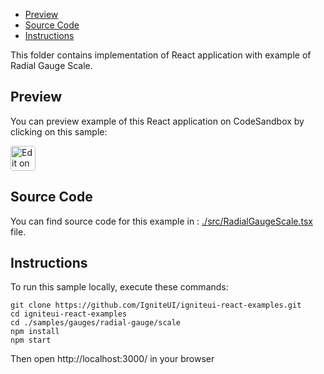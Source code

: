 <!-- NOTE: do not change this file because it will be auto re-generated from template file: -->
<!-- https://github.com/IgniteUI/igniteui-react-examples/tree/master/templates/sample/ReadMe.md -->

<!-- ## Table of Contents -->
- [Preview](#Preview)
- [Source Code](#Source-Code)
- [Instructions](#Instructions)

This folder contains implementation of React application with example of Radial Gauge Scale.
<!-- in the Radial Gauge component -->
<!-- [Radial Gauge](https://infragistics.com/Reactsite/components/radial-gauge.html) -->

## Preview

You can preview example of this React application on CodeSandbox by clicking on this sample:

<html lang="en" xmlns="http://www.w3.org/1999/xhtml">
    <body>
        <a target="_blank" href="https://codesandbox.io/s/github/IgniteUI/igniteui-react-examples/tree/master/samples/gauges/radial-gauge/scale?fontsize=14&hidenavigation=1&theme=dark&view=preview&file=/src/RadialGaugeScale.tsx" rel="noopener noreferrer">
            <img height="40px" style="border-radius: 0.25rem" alt="Edit on CodeSandbox" src="https://static.infragistics.com/xplatform/images/sandbox/code.png"/>
        </a>
        <!-- <a target="_blank"
href="https://codesandbox.io/s/github/IgniteUI/igniteui-react-examples/tree/master/samples/maps/geo-map/binding-csv-points?fontsize=14&hidenavigation=1&theme=dark&view=preview">
            <img alt="Edit Sample" src="https://codesandbox.io/static/img/play-codesandbox.svg"/>
        </a> -->
        <!-- <a target="_blank" style="margin-left: 0.5rem"
href="https://codesandbox.io/embed/github/IgniteUI/igniteui-react-examples/tree/master/samples/gauges/radial-gauge/scale?fontsize=14&hidenavigation=1&theme=dark&view=preview&file=/src/RadialGaugeScale.tsx">
            <img height="40px" style="border-radius: 5px" alt="View on CodeSandbox" src="https://static.infragistics.com/xplatform/images/sandbox/view.png"/>
        </a> -->
        <!-- <a target="_blank"
href="https://codesandbox.io/embed/github/IgniteUI/igniteui-react-examples/tree/master/samples/maps/geo-map/binding-csv-points?fontsize=14&hidenavigation=1&theme=dark&view=preview">
            <img alt="View on CodeSandbox" src="https://static.infragistics.com/xplatform/images/sandbox/view.png"/>
        </a>
https://codesandbox.io/embed/react-treemap-overview-rtb45
https://codesandbox.io/static/img/play-codesandbox.svg
https://codesandbox.io/embed/react-treemap-overview-rtb45?view=browser -->
    </body>
</html>

<!-- ## Sample Preview -->

<!-- <iframe
  src="https://codesandbox.io/embed/github/IgniteUI/igniteui-react-examples/tree/master/samples/gauges/radial-gauge/scale?fontsize=14&hidenavigation=1&theme=dark&view=preview&file=/src/RadialGaugeScale.tsx"
  style="width:100%; height:400px; border:0; border-radius: 4px; overflow:hidden;"
  allow="accelerometer; ambient-light-sensor; camera; encrypted-media; geolocation; gyroscope; hid; microphone; midi; payment; usb; vr"
  sandbox="allow-forms allow-modals allow-popups allow-presentation allow-same-origin allow-scripts"
></iframe> -->

## Source Code

You can find source code for this example in :
[./src/RadialGaugeScale.tsx](./src/RadialGaugeScale.tsx) file.

<!-- The following section provides source code from:
`./src/RadialGaugeScale.tsx` file: -->

<!-- ```tsx
import { IgrRadialGauge } from 'igniteui-react-gauges';
import { IgrRadialGaugeModule } from 'igniteui-react-gauges';
import * as React from 'react';

IgrRadialGaugeModule.register();

export default class RadialGaugeScale extends React.Component<any, any> {

    constructor(props: any) {
        super(props);

        this.state = { componentVisible: true }
    }

    public render() {
        return (
            <div className="igContainer">
            <IgrRadialGauge
                scaleStartAngle={135}
                scaleEndAngle={45}
                scaleBrush="DodgerBlue"
                scaleSweepDirection="Clockwise"
                scaleOversweep={1}
                scaleOversweepShape="Fitted"
                scaleStartExtent={0.45}
                scaleEndExtent={0.575}

                height="100%"
                width="100%"
                minimumValue={0} value={50}
                maximumValue={80} interval={10} />
            </div>
        );
    }
}

``` -->

## Instructions
To run this sample locally, execute these commands:

```
git clone https://github.com/IgniteUI/igniteui-react-examples.git
cd igniteui-react-examples
cd ./samples/gauges/radial-gauge/scale
npm install
npm start

```

Then open http://localhost:3000/ in your browser

